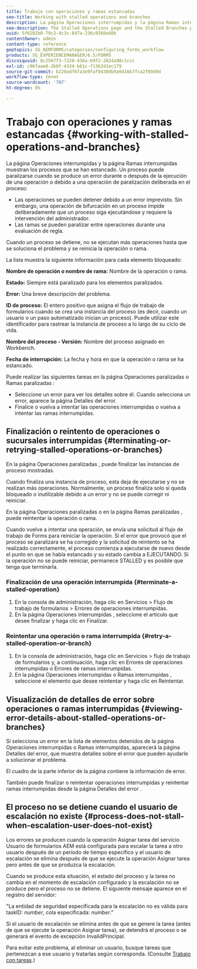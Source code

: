 ```yaml
---
title: Trabajo con operaciones y ramas estancadas
seo-title: Working with stalled operations and branches
description: La página Operaciones interrumpidas y la página Ramas interrumpidas muestran los procesos que se han estancado.
seo-description: The Stalled Operations page and the Stalled Branches page show the processes that have stalled.
uuid: 5f6202b0-79c2-4c3c-847a-236c0366e60b
contentOwner: admin
content-type: reference
geptopics: SG_AEMFORMS/categories/configuring_forms_workflow
products: SG_EXPERIENCEMANAGER/6.5/FORMS
discoiquuid: 8c2567f3-7220-436a-b9f2-2824a98c1ccc
exl-id: c96faae0-2b0f-4334-b61c-f13b2d1ec179
source-git-commit: b220adf6fa3e9faf94389b9a9416b7fca2f89d9d
workflow-type: tm+mt
source-wordcount: '707'
ht-degree: 0%

---
```


# Trabajo con operaciones y ramas estancadas {#working-with-stalled-operations-and-branches}

La página Operaciones interrumpidas y la página Ramas interrumpidas muestran los procesos que se han estancado. Un proceso puede paralizarse cuando se produce un error durante o después de la ejecución de una operación o debido a una operación de paralización deliberada en el proceso:

* Las operaciones se pueden detener debido a un error imprevisto. Sin embargo, una operación de bifurcación en un proceso impide deliberadamente que un proceso siga ejecutándose y requiere la intervención del administrador.
* Las ramas se pueden paralizar entre operaciones durante una evaluación de regla.

Cuando un proceso se detiene, no se ejecutan más operaciones hasta que se soluciona el problema y se reinicia la operación o rama.

La lista muestra la siguiente información para cada elemento bloqueado:

**Nombre de operación o nombre de rama:** Nombre de la operación o rama.

**Estado:** Siempre está paralizado para los elementos paralizados.

**Error:** Una breve descripción del problema.

**ID de proceso:** El entero positivo que asigna el flujo de trabajo de formularios cuando se crea una instancia del proceso (es decir, cuando un usuario o un paso automatizado inician un proceso). Puede utilizar este identificador para rastrear la instancia de proceso a lo largo de su ciclo de vida.

**Nombre del proceso - Versión:** Nombre del proceso asignado en Workbench.

**Fecha de interrupción:** La fecha y hora en que la operación o rama se ha estancado.

Puede realizar las siguientes tareas en la página Operaciones paralizadas o Ramas paralizadas :

* Seleccione un error para ver los detalles sobre él. Cuando selecciona un error, aparece la página Detalles del error.
* Finalice o vuelva a intentar las operaciones interrumpidas o vuelva a intentar las ramas interrumpidas.

## Finalización o reintento de operaciones o sucursales interrumpidas {#terminating-or-retrying-stalled-operations-or-branches}

En la página Operaciones paralizadas , puede finalizar las instancias de proceso mostradas.

Cuando finaliza una instancia de proceso, esta deja de ejecutarse y no se realizan más operaciones. Normalmente, un proceso finaliza solo si queda bloqueado o inutilizable debido a un error y no se puede corregir ni reiniciar.

En la página Operaciones paralizadas o en la página Ramas paralizadas , puede reintentar la operación o rama.

Cuando vuelve a intentar una operación, se envía una solicitud al flujo de trabajo de Forms para reiniciar la operación. Si el error que provocó que el proceso se paralizara se ha corregido y la solicitud de reintento se ha realizado correctamente, el proceso comienza a ejecutarse de nuevo desde el punto en que se había estancado y su estado cambia a EJECUTANDO. Si la operación no se puede reiniciar, permanece STALLED y es posible que tenga que terminarla.

### Finalización de una operación interrumpida {#terminate-a-stalled-operation}

1. En la consola de administración, haga clic en Servicios > Flujo de trabajo de formularios > Errores de operaciones interrumpidas.
1. En la página Operaciones interrumpidas , seleccione el artículo que desee finalizar y haga clic en Finalizar.

### Reintentar una operación o rama interrumpida {#retry-a-stalled-operation-or-branch}

1. En la consola de administración, haga clic en Servicios > flujo de trabajo de formularios y, a continuación, haga clic en Errores de operaciones interrumpidas o Errores de ramas interrumpidas.
1. En la página Operaciones interrumpidas o Ramas interrumpidas , seleccione el elemento que desee reintentar y haga clic en Reintentar.

## Visualización de detalles de error sobre operaciones o ramas interrumpidas {#viewing-error-details-about-stalled-operations-or-branches}

Si selecciona un error en la lista de elementos detenidos de la página Operaciones interrumpidas o Ramas interrumpidas, aparecerá la página Detalles del error, que muestra detalles sobre el error que pueden ayudarle a solucionar el problema.

El cuadro de la parte inferior de la página contiene la información de error.

También puede finalizar o reintentar operaciones interrumpidas y reintentar ramas interrumpidas desde la página Detalles del error .

## El proceso no se detiene cuando el usuario de escalación no existe {#process-does-not-stall-when-escalation-user-does-not-exist}

Los errores se producen cuando la operación Asignar tarea del servicio Usuario de formularios AEM está configurada para escalar la tarea a otro usuario después de un período de tiempo específico y el usuario de escalación se elimina después de que se ejecute la operación Asignar tarea pero antes de que se produzca la escalación.

Cuando se produce esta situación, el estado del proceso y la tarea no cambia en el momento de escalación configurado y la escalación no se produce pero el proceso no se detiene. El siguiente mensaje aparece en el registro del servidor:

&quot;La entidad de seguridad especificada para la escalación no es válida para taskID: *number*, cola especificada: *number*.&quot;

Si el usuario de escalación se elimina antes de que se genere la tarea (antes de que se ejecute la operación Asignar tarea), se detendrá el proceso o se generará el evento de excepción InvalidPrincipal.

Para evitar este problema, al eliminar un usuario, busque tareas que pertenezcan a ese usuario y tratarlas según corresponda. (Consulte [Trabajo con tareas](/help/forms/using/admin-help/tasks.md#working-with-tasks).)

